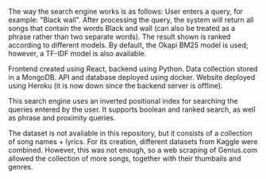 The way the search engine works is as follows: User enters a query, for example: "Black wall". After processing the query, the system will return all songs that contain the words Black and wall (can also be treated as a phrase rather than two separate words). The result shown is ranked according to different models. By default, the Okapi BM25 model is used; however, a TF-IDF model is also available.

Frontend created using React, backend using Python. Data collection stored in a MongoDB. API and database deployed using docker. Website deployed using Heroku (it is now down since the backend server is offline).

This search engine uses an inverted positional index for searching the queries entered by the user. It supports boolean and ranked search, as well as phrase and proximity queries.

The dataset is not avaliable in this repository, but it consists of a collection of song names + lyrics. For its creation, different datasets from Kaggle were combined. However, this was not enough, so a web scraping of Genius.com allowed the collection of more songs, together with their thumbails and genres.
